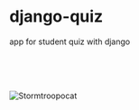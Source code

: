 # django-quiz
app for student quiz with django

<br> 
<br> 
<br> 

![Stormtroopocat](https://octodex.github.com/images/stormtroopocat.jpg "The Stormtroopocat")